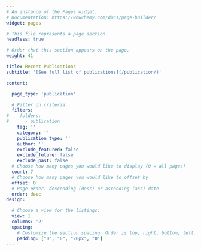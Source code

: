 ```yaml
---
# An instance of the Pages widget.
# Documentation: https://wowchemy.com/docs/page-builder/
widget: pages

# This file represents a page section.
headless: true

# Order that this section appears on the page.
weight: 41

title: Recent Publications
subtitle: '[See full list of publications](/publication/)'

content:

  page_type: 'publication'

  # Filter on criteria
  filters:
#    folders:
#      - publication
    tag: ''
    category: ''
    publication_type: ''
    author: ''
    exclude_featured: false
    exclude_future: false
    exclude_past: false
  # Choose how many pages you would like to display (0 = all pages)
  count: 7
  # Choose how many pages you would like to offset by
  offset: 0
  # Page order: descending (desc) or ascending (asc) date.
  order: desc
design:

  # Choose a view for the listings:
  view: 1
  columns: '2'
  spacing:
    # Customize the section spacing. Order is top, right, bottom, left.
    padding: ["0", "0", "20px", "0"]
---
```

